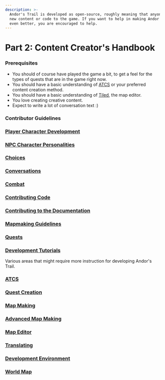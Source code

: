 ```yaml
---
description: >-
  Andor's Trail is developed as open-source, roughly meaning that anyone can add
  new content or code to the game. If you want to help in making Andor's Trail
  even better, you are encouraged to help.
---
```


# Part 2: Content Creator's Handbook

### Prerequisites

* You should of course have played the game a bit, to get a feel for the types of quests that are in the game right now.
* You should have a basic understanding of [ATCS](atcs/) or your preferred content creation method.
* You should have a basic understanding of [Tiled](https://mapeditor.org), the map editor.
* You love creating creative content.
* Expect to write a lot of conversation text :)

### Contributor Guidelines

### [Player Character Development](the-player.md)

### [NPC Character Personalities](npcs-and-their-creation.md#character-personalities)

### [Choices](world/#choices)

### [Conversations](quests-and-conversations.md)

### [Combat](combat.md)

### [Contributing Code](../developer-tutorials/contributing-code/)

### [Contributing to the Documentation](../developer-tutorials/contributing-documentation.md)

### [Mapmaking Guidelines](../developer-tutorials/mapmaking-guidelines/)

### [Quests](quests.md)

### [Development Tutorials](../developer-tutorials/)

Various areas that might require more instruction for developing Andor's Trail.

### [ATCS](atcs/)

### [Quest Creation](../developer-tutorials/quest-making/)

### [Map Making](../developer-tutorials/mapmaking-guidelines/map-making/)

### [Advanced Map Making](../developer-tutorials/mapmaking-guidelines/map-making/advanced-map-making-tutorial.md)

### [Map Editor](../developer-tutorials/mapmaking-guidelines/map-editor.md)

### [Translating](../developer-tutorials/translating.md)

### [Development Environment](../developer-tutorials/contributing-code/development-environment-setup.md)

### [World Map](world/world-map.md)
